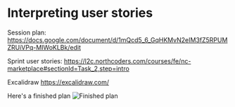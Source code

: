 # Interpreting user stories

Session plan: https://docs.google.com/document/d/1mQcd5_6_GqHKMvN2eIM3fZ5RPUMZRUiVPq-MIWoKLBk/edit

Sprint user stories: https://l2c.northcoders.com/courses/fe/nc-marketplace#sectionId=Task_2,step=intro

Excalidraw https://excalidraw.com/ 

Here's a finished plan
![Finished plan](/interpreting-user-stories/end/plan.png?raw=true)
